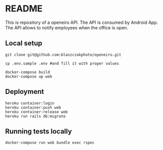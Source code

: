 # README

This is repository of a openeiro API. The API is consumed by Android App. 
The API allows to notify employees when the office is open.

## Local setup
```
git clone git@github.com:blaszczakphoto/openeiro.git

cp .env.sample .env #and fill it with proper values

docker-compose build
docker-compose up web
```

## Deployment
```
heroku container:login
heroku container:push web
heroku container:release web
heroku run rails db:migrate
```

## Running tests locally
```
docker-compose run web bundle exec rspec
```
